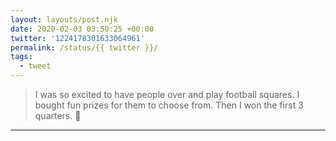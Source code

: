 ```yaml
---
layout: layouts/post.njk
date: 2020-02-03 03:50:25 +00:00
twitter: '1224178301633064961'
permalink: /status/{{ twitter }}/
tags: 
  - tweet
---
```


> I was so excited to have people over and play football squares. I bought fun prizes for them to choose from. Then I won the first 3 quarters. 🙈

---
